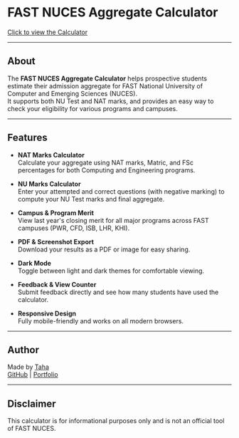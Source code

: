 # FAST NUCES Aggregate Calculator

[Click to view the Calculator](https://mtaha-23.github.io/FAST-Aggregate-Calculator/)  

---

## About

The **FAST NUCES Aggregate Calculator** helps prospective students estimate their admission aggregate for FAST National University of Computer and Emerging Sciences (NUCES).  
It supports both NU Test and NAT marks, and provides an easy way to check your eligibility for various programs and campuses.

---

## Features

- **NAT Marks Calculator**  
  Calculate your aggregate using NAT marks, Matric, and FSc percentages for both Computing and Engineering programs.

- **NU Marks Calculator**  
  Enter your attempted and correct questions (with negative marking) to compute your NU Test marks and final aggregate.

- **Campus & Program Merit**  
  View last year's closing merit for all major programs across FAST campuses (PWR, CFD, ISB, LHR, KHI).

- **PDF & Screenshot Export**  
  Download your results as a PDF or image for easy sharing.

- **Dark Mode**  
  Toggle between light and dark themes for comfortable viewing.

- **Feedback & View Counter**  
  Submit feedback directly and see how many students have used the calculator.

- **Responsive Design**  
  Fully mobile-friendly and works on all modern browsers.

---

## Author

Made by [Taha](https://www.instagram.com/taha.insights)  
[GitHub](https://github.com/mtaha-23) | [Portfolio](https://mtaha-23.github.io/Portfolio/)

---

## Disclaimer

This calculator is for informational purposes only and is not an official tool of FAST NUCES. 